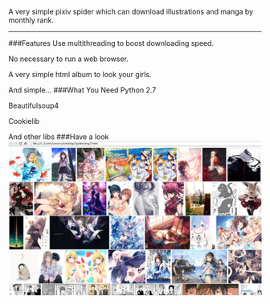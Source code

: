 A very simple pixiv spider which can download illustrations and manga by monthly rank.
***
###Features
Use multithreading to boost downloading speed.

No necessary to run a web browser.

A very simple html album to look your girls.

And simple...
###What You Need
Python 2.7

Beautifulsoup4

Cookielib

And other libs
###Have a look
![](readmeImg/01.jpg)